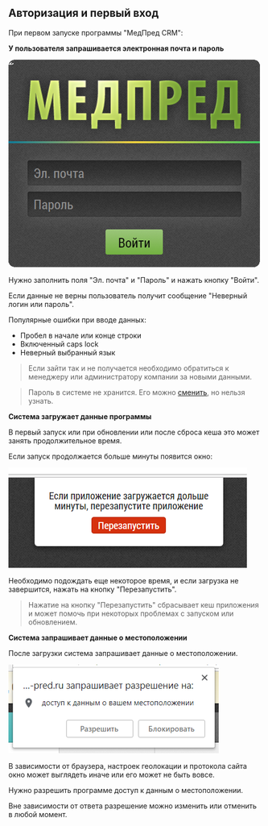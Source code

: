 ## Авторизация и первый вход

При первом запуске программы "МедПред CRM":

**У пользователя запрашивается электронная почта и пароль**

![](../images/common-start.png)

Нужно заполнить поля "Эл. почта" и "Пароль" и нажать кнопку "Войти".

Если данные не верны пользователь получит сообщение "Неверный логин или пароль".

Популярные ошибки при вводе данных:
- Пробел в начале или конце строки
- Включенный caps lock
- Неверный выбранный язык

> Если зайти так и не получается необходимо обратиться к менеджеру или администратору компании за новыми данными.

> Пароль в системе не хранится. Его можно [сменить](accounts-user-password.md), но нельзя узнать.


**Система загружает данные программы**

В первый запуск или при обновлении или после сброса кеша это может занять продолжительное время.

Если запуск продолжается больше минуты появится окно:

![](../images/common-start-long.png)
 
Необходимо подождать еще некоторое время, и если загрузка не завершится, нажать на кнопку "Перезапустить".
 
> Нажатие на кнопку "Перезапустить" сбрасывает кеш приложения и может помочь при некоторых проблемах с запуском или обновлением.


**Система запрашивает данные о местоположении**

После загрузки система запрашивает данные о местоположении.

![](../images/common-start-location.png)

В зависимости от браузера, настроек геолокации и протокола сайта окно может выглядеть иначе или его может не быть вовсе.

Нужно разрешить программе доступ к данным о местоположении.

Вне зависимости от ответа разрешение можно изменить или отменить в любой момент.
